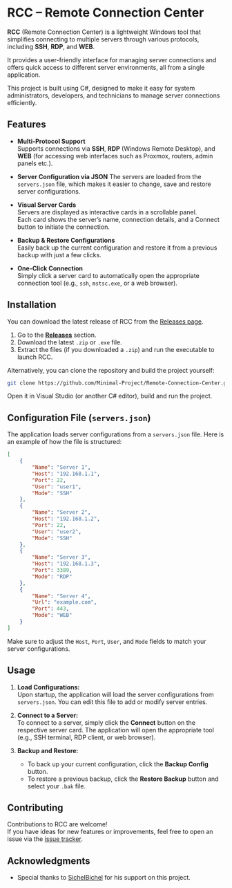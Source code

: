 
# RCC – Remote Connection Center

**RCC** (Remote Connection Center) is a lightweight Windows tool that simplifies connecting to multiple servers through various protocols, including **SSH**, **RDP**, and **WEB**.

It provides a user-friendly interface for managing server connections and offers quick access to different server environments, all from a single application.

This project is built using C#, designed to make it easy for system administrators, developers, and technicians to manage server connections efficiently.

## Features

- **Multi-Protocol Support**  
  Supports connections via **SSH**, **RDP** (Windows Remote Desktop), and **WEB** (for accessing web interfaces such as Proxmox, routers, admin panels etc.).

- **Server Configuration via JSON**
  The servers are loaded from the `servers.json` file, which makes it easier to change, save and restore server configurations.

- **Visual Server Cards**  
  Servers are displayed as interactive cards in a scrollable panel.  
  Each card shows the server’s name, connection details, and a Connect button to initiate the connection.

- **Backup & Restore Configurations**  
  Easily back up the current configuration and restore it from a previous backup with just a few clicks.

- **One-Click Connection**  
  Simply click a server card to automatically open the appropriate connection tool (e.g., `ssh`, `mstsc.exe`, or a web browser).

## Installation

You can download the latest release of RCC from the [Releases page](https://github.com/Minimal-Project/Server-Manager/releases).

1. Go to the **[Releases](https://github.com/Minimal-Project/Server-Manager/releases)** section.
2. Download the latest `.zip` or `.exe` file.
3. Extract the files (if you downloaded a `.zip`) and run the executable to launch RCC.

Alternatively, you can clone the repository and build the project yourself:

```bash
git clone https://github.com/Minimal-Project/Remote-Connection-Center.git
```

Open it in Visual Studio (or another C# editor), build and run the project.

## Configuration File (`servers.json`)

The application loads server configurations from a `servers.json` file. Here is an example of how the file is structured:

```json
[
    {
        "Name": "Server 1",
        "Host": "192.168.1.1",
        "Port": 22,
        "User": "user1",
        "Mode": "SSH"
    },
    {
        "Name": "Server 2",
        "Host": "192.168.1.2",
        "Port": 22,
        "User": "user2",
        "Mode": "SSH"
    },
    {
        "Name": "Server 3",
        "Host": "192.168.1.3",
        "Port": 3389,
        "Mode": "RDP"
    },
    {
        "Name": "Server 4",
        "Url": "example.com",
        "Port": 443,
        "Mode": "WEB"
    }
]
```

Make sure to adjust the `Host`, `Port`, `User`, and `Mode` fields to match your server configurations.

## Usage

1. **Load Configurations:**  
   Upon startup, the application will load the server configurations from `servers.json`. You can edit this file to add or modify server entries.

2. **Connect to a Server:**  
   To connect to a server, simply click the **Connect** button on the respective server card. The application will open the appropriate tool (e.g., SSH terminal, RDP client, or web browser).

3. **Backup and Restore:**  
   - To back up your current configuration, click the **Backup Config** button.
   - To restore a previous backup, click the **Restore Backup** button and select your `.bak` file.

## Contributing

Contributions to RCC are welcome!  
If you have ideas for new features or improvements, feel free to open an issue via the [issue tracker](https://github.com/Minimal-Project/Remote-Connection-Center/issues).

## Acknowledgments

- Special thanks to [SichelBichel](https://github.com/SichelBichel) for his support on this project.
